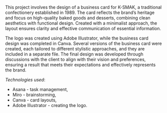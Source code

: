This project involves the design of a business card for K-SMAK, a traditional confectionery established in 1989. The card reflects the brand’s heritage and focus on high-quality baked goods and desserts, combining clean aesthetics with functional design. Created with a minimalist approach, the layout ensures clarity and effective communication of essential information.

The logo was created using Adobe Illustrator, while the business card design was completed in Canva. Several versions of the business card were created, each tailored to different stylistic approaches, and they are included in a separate file. The final design was developed through discussions with the client to align with their vision and preferences, ensuring a result that meets their expectations and effectively represents the brand.

*Technologies used*: 
- Asana - task management,
- Miro - brainstorming,
- Canva - card layouts,
- Adobe Illustrator - creating the logo.